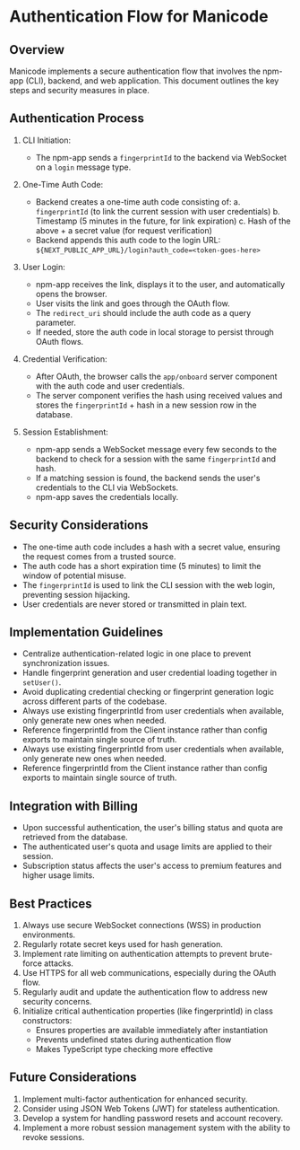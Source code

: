 # Authentication Flow for Manicode

## Overview

Manicode implements a secure authentication flow that involves the npm-app (CLI), backend, and web application. This document outlines the key steps and security measures in place.

## Authentication Process

1. CLI Initiation:

   - The npm-app sends a `fingerprintId` to the backend via WebSocket on a `login` message type.

2. One-Time Auth Code:

   - Backend creates a one-time auth code consisting of:
     a. `fingerprintId` (to link the current session with user credentials)
     b. Timestamp (5 minutes in the future, for link expiration)
     c. Hash of the above + a secret value (for request verification)
   - Backend appends this auth code to the login URL: `${NEXT_PUBLIC_APP_URL}/login?auth_code=<token-goes-here>`

3. User Login:

   - npm-app receives the link, displays it to the user, and automatically opens the browser.
   - User visits the link and goes through the OAuth flow.
   - The `redirect_uri` should include the auth code as a query parameter.
   - If needed, store the auth code in local storage to persist through OAuth flows.

4. Credential Verification:

   - After OAuth, the browser calls the `app/onboard` server component with the auth code and user credentials.
   - The server component verifies the hash using received values and stores the `fingerprintId` + hash in a new session row in the database.

5. Session Establishment:
   - npm-app sends a WebSocket message every few seconds to the backend to check for a session with the same `fingerprintId` and hash.
   - If a matching session is found, the backend sends the user's credentials to the CLI via WebSockets.
   - npm-app saves the credentials locally.

## Security Considerations

- The one-time auth code includes a hash with a secret value, ensuring the request comes from a trusted source.
- The auth code has a short expiration time (5 minutes) to limit the window of potential misuse.
- The `fingerprintId` is used to link the CLI session with the web login, preventing session hijacking.
- User credentials are never stored or transmitted in plain text.

## Implementation Guidelines

- Centralize authentication-related logic in one place to prevent synchronization issues.
- Handle fingerprint generation and user credential loading together in `setUser()`.
- Avoid duplicating credential checking or fingerprint generation logic across different parts of the codebase.
- Always use existing fingerprintId from user credentials when available, only generate new ones when needed.
- Reference fingerprintId from the Client instance rather than config exports to maintain single source of truth.
- Always use existing fingerprintId from user credentials when available, only generate new ones when needed.
- Reference fingerprintId from the Client instance rather than config exports to maintain single source of truth.

## Integration with Billing

- Upon successful authentication, the user's billing status and quota are retrieved from the database.
- The authenticated user's quota and usage limits are applied to their session.
- Subscription status affects the user's access to premium features and higher usage limits.

## Best Practices

1. Always use secure WebSocket connections (WSS) in production environments.
2. Regularly rotate secret keys used for hash generation.
3. Implement rate limiting on authentication attempts to prevent brute-force attacks.
4. Use HTTPS for all web communications, especially during the OAuth flow.
5. Regularly audit and update the authentication flow to address new security concerns.
6. Initialize critical authentication properties (like fingerprintId) in class constructors:
   - Ensures properties are available immediately after instantiation
   - Prevents undefined states during authentication flow
   - Makes TypeScript type checking more effective

## Future Considerations

1. Implement multi-factor authentication for enhanced security.
2. Consider using JSON Web Tokens (JWT) for stateless authentication.
3. Develop a system for handling password resets and account recovery.
4. Implement a more robust session management system with the ability to revoke sessions.
